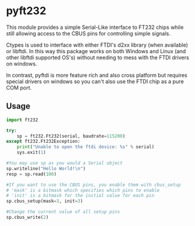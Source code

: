 # pyft232

This module provides a simple Serial-Like interface to FT232 chips while still
allowing access to the CBUS pins for controlling simple signals.

Ctypes is used to interface with either FTDI's d2xx library (when available)
or libftdi. In this way this package works on both Windows and Linux (and other
libftdi supported OS's) without needing to mess with the FTDI drivers on windows.

In contrast, pyftdi is more feature rich and also cross platform but requires
special drivers on windows so you can't also use the FTDI chip as a pure
COM port.


## Usage

```python
import ft232

try:
    sp = ft232.Ft232(serial, baudrate=115200)
except ft232.Ft232Exception:
    print("Unable to open the ftdi device: %s" % serial)
    sys.exit(1)

#You may use sp as you would a Serial object
sp.writeline("Hello World!\n")
resp = sp.read(100)

#If you want to use the CBUS pins, you enable them with cbus_setup
# 'mask' is a bitmask which specifies which pins to enable
# 'init' is a bitmask for the initial value for each pin
sp.cbus_setup(mask=3, init=3)

#Change the current value of all setup pins
sp.cbus_write(2)

```
